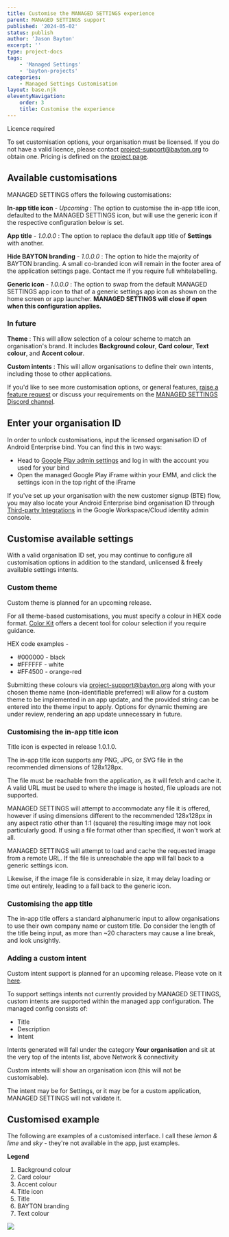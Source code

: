 ```yaml
---
title: Customise the MANAGED SETTINGS experience
parent: MANAGED SETTINGS support
published: '2024-05-02'
status: publish
author: 'Jason Bayton'
excerpt: ''
type: project-docs
tags: 
    - 'Managed Settings'
    - 'bayton-projects'
categories: 
    - Managed Settings Customisation
layout: base.njk
eleventyNavigation: 
    order: 3
    title: Customise the experience
---
```

<div class="callout callout-orange">
<div class="callout-heading">
Licence required
</div>

To set customisation options, your organisation must be licensed. If you do not have a valid licence, please contact [project-support@bayton.org](mailto:project-support@bayton.org) to obtain one. Pricing is defined on the [project page](/projects/managed-settings/#what-does-managed-settings-cost). 

</div>

## Available customisations

MANAGED SETTINGS offers the following customisations:

**In-app title icon** _- Upcoming_
: The option to customise the in-app title icon, defaulted to the MANAGED SETTINGS icon, but will use the generic icon if the respective configuration below is set.

**App title** _- 1.0.0.0_
: The option to replace the default app title of **Settings** with another.

**Hide BAYTON branding** _- 1.0.0.0_
: The option to hide the majority of BAYTON branding. A small co-branded icon will remain in the footer area of the application settings page. Contact me if you require full whitelabelling.  

**Generic icon** _- 1.0.0.0_
: The option to swap from the default MANAGED SETTINGS app icon to that of a generic settings app icon as shown on the home screen or app launcher. **MANAGED SETTINGS will close if open when this configuration applies.**

### In future

**Theme**
: This will allow selection of a colour scheme to match an organisation's brand. It includes **Background colour**, **Card colour**, **Text colour**, and **Accent colour**.

**Custom intents**
: This will allow organisations to define their own intents, including those to other applications.

If you'd like to see more customisation options, or general features, [raise a feature request](https://github.com/baytonorg/managed_settings_tracker/issues/) or discuss your requirements on the [MANAGED SETTINGS Discord channel](https://discord.gg/YUY7jAjayr).

## Enter your organisation ID

In order to unlock customisations, input the licensed organisation ID of Android Enterprise bind. You can find this in two ways:

- Head to [Google Play admin settings](https://play.google.com/work/adminsettings) and log in with the account you used for your bind
- Open the managed Google Play iFrame within your EMM, and click the settings icon in the top right of the iFrame

If you've set up your organisation with the new customer signup (BTE) flow, you may also locate your Android Enterprise bind organisation ID through [Third-party Integrations](https://admin.google.com/ac/devices/settings/thirdparty) in the Google Workspace/Cloud identity admin console.

## Customise available settings

With a valid organisation ID set, you may continue to configure all customisation options in addition to the standard, unlicensed & freely available settings intents.

### Custom theme

<div class="callout callout-small">

Custom theme is planned for an upcoming release. 

</div>

For all theme-based customisations, you must specify a colour in HEX code format. [Color Kit](https://colorkit.co/color-picker/) offers a decent tool for colour selection if you require guidance. 

HEX code examples -

- #000000 - black
- #FFFFFF - white
- #FF4500 - orange-red

Submitting these colours via [project-support@bayton.org](mailto:project-support@bayton.org) along with your chosen theme name (non-identifiable preferred) will allow for a custom theme to be implemented in an app update, and the provided string can be entered into the theme input to apply. Options for dynamic theming are under review, rendering an app update unnecessary in future.

### Customising the in-app title icon

<div class="callout callout-small">

Title icon is expected in release 1.0.1.0.

</div>

The in-app title icon supports any PNG, JPG, or SVG file in the recommended dimensions of 128x128px. 

The file must be reachable from the application, as it will fetch and cache it. A valid URL must be used to where the image is hosted, file uploads are not supported.

MANAGED SETTINGS will attempt to accommodate any file it is offered, however if using dimensions different to the recommended 128x128px in any aspect ratio other than 1:1 (square) the resulting image may not look particularly good. If using a file format other than specified, it won't work at all.

MANAGED SETTINGS will attempt to load and cache the requested image from a remote URL. If the file is unreachable the app will fall back to a generic settings icon.

Likewise, if the image file is considerable in size, it may delay loading or time out entirely, leading to a fall back to the generic icon.

### Customising the app title

The in-app title offers a standard alphanumeric input to allow organisations to use their own company name or custom title. Do consider the length of the title being input, as more than ~20 characters may cause a line break, and look unsightly.

### Adding a custom intent

<div class="callout callout-small">

Custom intent support is planned for an upcoming release. Please vote on it [here](https://github.com/baytonorg/managed_settings_tracker/issues/2).

</div>

To support settings intents not currently provided by MANAGED SETTINGS, custom intents are supported within the managed app configuration. The managed config consists of:

- Title
- Description
- Intent

Intents generated will fall under the category **Your organisation** and sit at the very top of the intents list, above Network & connectivity

Custom intents will show an organisation icon (this will not be customisable).

The intent may be for Settings, or it may be for a custom application, MANAGED SETTINGS will not validate it.

## Customised example

The following are examples of a customised interface. I call these _lemon & lime_ and _sky_ - they're not available in the app, just examples.

**Legend** 
1. Background colour
2. Card colour
3. Accent colour
4. Title icon
5. Title
6. BAYTON branding
7. Text colour

![](https://cdn.bayton.org/assets/managed_settings/ms_customisation.png)